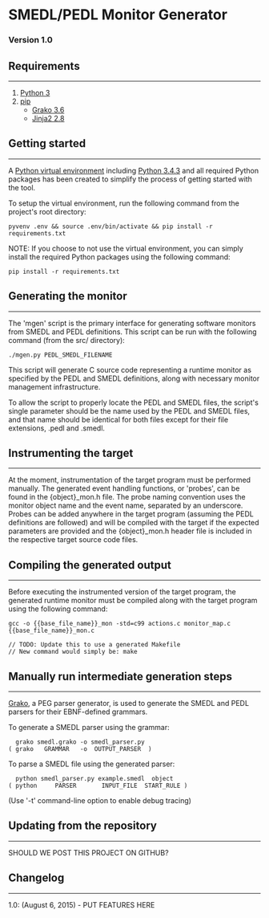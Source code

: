 # SMEDL/PEDL Monitor Generator
### Version 1.0

## Requirements
--------------
1. [Python 3](https://docs.python.org/3/)
2. [pip](https://pip.pypa.io/en/stable/)
    - [Grako 3.6](https://pythonhosted.org/grako/)
    - [Jinja2 2.8](http://jinja.pocoo.org/)

## Getting started
---------------
A [Python virtual environment](https://virtualenv.readthedocs.org/en/latest/) including [Python 3.4.3](https://docs.python.org/3.4/index.html) and all required Python packages has been created to simplify the process of getting started with the tool.

To setup the virtual environment, run the following command from the project's root directory:

`pyvenv .env && source .env/bin/activate && pip install -r requirements.txt`

NOTE: If you choose to not use the virtual environment, you can simply install the required Python packages using the following command:

`pip install -r requirements.txt`


## Generating the monitor
----------------------
The 'mgen' script is the primary interface for generating software monitors from SMEDL and PEDL definitions. This script can be run with the following command (from the src/ directory):

`./mgen.py PEDL_SMEDL_FILENAME`

This script will generate C source code representing a runtime monitor as specified by the PEDL and SMEDL definitions, along with necessary monitor management infrastructure.

To allow the script to properly locate the PEDL and SMEDL files, the script's single parameter should be the name used by the PEDL and SMEDL files, and that name should be identical for both files except for their file extensions, .pedl and .smedl.


## Instrumenting the target
------------------------
At the moment, instrumentation of the target program must be performed manually. The generated event handling functions, or 'probes', can be found in the {object}\_mon.h file. The probe naming convention uses the monitor object name and the event name, separated by an underscore. Probes can be added anywhere in the target program (assuming the PEDL definitions are followed) and will be compiled with the target if the expected parameters are provided and the {object}\_mon.h header file is included in the respective target source code files.


## Compiling the generated output
------------------------------
Before executing the instrumented version of the target program, the generated runtime monitor must be compiled along with the target program using the following command:

`gcc -o {{base_file_name}}_mon -std=c99 actions.c monitor_map.c {{base_file_name}}_mon.c`

    // TODO: Update this to use a generated Makefile
    // New command would simply be: make


## Manually run intermediate generation steps
------------------------------------------
[Grako](https://pythonhosted.org/grako/), a PEG parser generator, is used to generate the SMEDL and PEDL parsers for their EBNF-defined grammars.

To generate a SMEDL parser using the grammar:

	  grako smedl.grako -o smedl_parser.py
	( grako   GRAMMAR   -o  OUTPUT_PARSER  )

To parse a SMEDL file using the generated parser:

      python smedl_parser.py example.smedl  object
    ( python     PARSER       INPUT_FILE  START_RULE )

(Use '-t' command-line option to enable debug tracing)


## Updating from the repository
----------------------------
SHOULD WE POST THIS PROJECT ON GITHUB?


## Changelog
---------
1.0: (August 6, 2015)
    - PUT FEATURES HERE